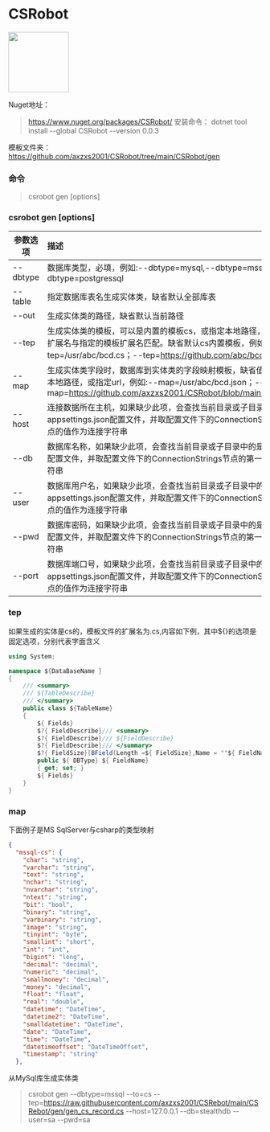 # CSRobot

<img src="https://github.com/axzxs2001/CSRobot/blob/main/csrobot.png" width="120"/>

Nuget地址：
>https://www.nuget.org/packages/CSRobot/
安装命令：
>dotnet tool install --global CSRobot --version 0.0.3

模板文件夹：https://github.com/axzxs2001/CSRobot/tree/main/CSRobot/gen

### 命令
>csrobot gen [options]
 
### csrobot gen [options]
|参数选项|描述|
| ---------------- | :-----------  | 
|--dbtype|数据库类型，必填，例如:--dbtype=mysql,--dbtype=mssql,--dbtype=postgressql|
|--table	|指定数据库表名生成实体类，缺省默认全部库表|
|--out	| 生成实体类的路径，缺省默认当前路径|
|--tep  <img width=100/>	|生成实体类的模板，可以是内置的模板cs，或指定本地路径，或指定url，生成文件的扩展名与指定的模板扩展名匹配。缺省默认cs内置模板，例如:--tep=/usr/abc/bcd.cs；--tep=https://github.com/abc/bcd.cs；--tep=cs|
|--map|生成实体类字段时，数据库到实体类的字段映射模板，缺省值为内置的模板，或指定本地路径，或指定url，例如:--map=/usr/abc/bcd.json；--map=https://github.com/axzxs2001/CSRobot/blob/main/CSRobot/gen/map.json|
|--host |	连接数据所在主机，如果缺少此项，会查找当前目录或子目录中的是否存在appsettings.json配置文件，并取配置文件下的ConnectionStrings节点的第一个子节点的值作为连接字符串|
|--db |	数据库名称，如果缺少此项，会查找当前目录或子目录中的是否存在appsettings.json配置文件，并取配置文件下的ConnectionStrings节点的第一个子节点的值作为连接字符串|
|--user	|数据库用户名，如果缺少此项，会查找当前目录或子目录中的是否存在appsettings.json配置文件，并取配置文件下的ConnectionStrings节点的第一个子节点的值作为连接字符串|
|--pwd|	数据库密码，如果缺少此项，会查找当前目录或子目录中的是否存在appsettings.json配置文件，并取配置文件下的ConnectionStrings节点的第一个子节点的值作为连接字符串|
|--port|	数据库端口号，如果缺少此项，会查找当前目录或子目录中的是否存在appsettings.json配置文件，并取配置文件下的ConnectionStrings节点的第一个子节点的值作为连接字符串|


### tep
如果生成的实体是cs的，模板文件的扩展名为.cs,内容如下例，其中${}的选项是固定选项，分别代表字面含义
~~~ C#
using System;

namespace ${DataBaseName }
{
    /// <summary>
    /// ${TableDescribe}
    /// </summary>
    public class ${TableName}
    {
        ${ Fields}
        $?{ FieldDescribe}/// <summary>
        $?{ FieldDescribe}/// ${FieldDescribe}
        $?{ FieldDescribe}/// </summary>
        $?{ FieldSize}[BField(Length =${ FieldSize},Name = ""${ FieldName}"")]
        public ${ DBType} ${ FieldName}
        { get; set; }
        ${ Fields}
    }
}
~~~
### map
下面例子是MS SqlServer与csharp的类型映射
~~~ json
{
  "mssql-cs": {
    "char": "string",
    "varchar": "string",
    "text": "string",
    "nchar": "string",
    "nvarchar": "string",
    "ntext": "string",
    "bit": "bool",
    "binary": "string",
    "varbinary": "string",
    "image": "string",
    "tinyint": "byte",
    "smallint": "short",
    "int": "int",
    "bigint": "long",
    "decimal": "decimal",
    "numeric": "decimal",
    "smallmoney": "decimal",
    "money": "decimal",
    "float": "float",
    "real": "double",
    "datetime": "DateTime",
    "datetime2": "DateTime",
    "smalldatetime": "DateTime",
    "date": "DateTime",
    "time": "DateTime",
    "datetimeoffset": "DateTimeOffset",
    "timestamp": "string"
  },
~~~

从MySql库生成实体类
>csrobot gen --dbtype=mssql --to=cs --tep=https://raw.githubusercontent.com/axzxs2001/CSRebot/main/CSRebot/gen/gen_cs_record.cs --host=127.0.0.1 --db=stealthdb --user=sa --pwd=sa

 
